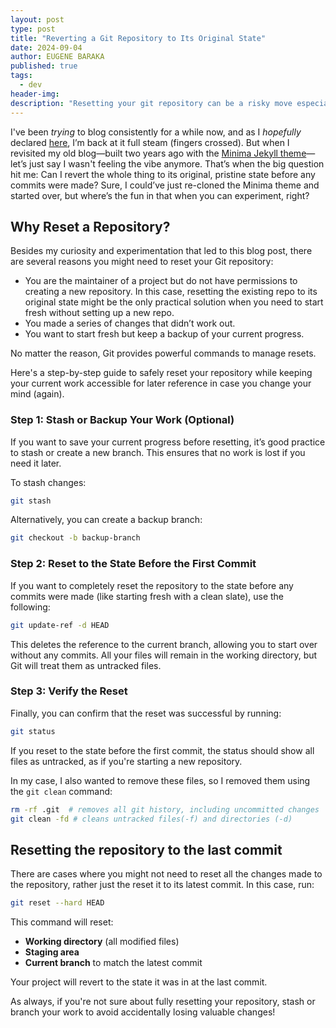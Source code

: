 ```yaml
---
layout: post
type: post
title: "Reverting a Git Repository to Its Original State"
date: 2024-09-04
author: EUGENE BARAKA
published: true
tags:
  - dev
header-img: 
description: "Resetting your git repository can be a risky move especially when the stakes are high. I got an opportunity to do it when they are low."
---
```


<span class="firstcharacter">I</span>'ve been _trying_ to blog consistently for a while now, and as I _hopefully_ declared [here](https://eugenebaraka.github.io/blog/2024/08/14/Another-Shot-at-Blogging.html), I’m back at it full steam (fingers crossed). But when I revisited my old blog—built two years ago with the [Minima Jekyll theme](https://github.com/jekyll/minima)—let’s just say I wasn't feeling the vibe anymore. That’s when the big question hit me: Can I revert the whole thing to its original, pristine state before any commits were made? Sure, I could’ve just re-cloned the Minima theme and started over, but where’s the fun in that when you can experiment, right?
## Why Reset a Repository?

Besides my curiosity and experimentation that led to this blog post, there are several reasons you might need to reset your Git repository: 
- You are the maintainer of a project but do not have permissions to creating a new repository. In this case, resetting the existing repo to its original state might be the only practical solution when you need to start fresh without setting up a new repo.
- You made a series of changes that didn’t work out. 
- You want to start fresh but keep a backup of your current progress.

No matter the reason, Git provides powerful commands to manage resets.

Here's a step-by-step guide to safely reset your repository while keeping your current work accessible for later reference in case you change your mind (again).
### Step 1: Stash or Backup Your Work (Optional)

If you want to save your current progress before resetting, it’s good practice to stash or create a new branch. This ensures that no work is lost if you need it later.

To stash changes:

```bash
git stash
```

Alternatively, you can create a backup branch:

```bash
git checkout -b backup-branch
```

### Step 2: Reset to the State Before the First Commit

If you want to completely reset the repository to the state before any commits were made (like starting fresh with a clean slate), use the following:


```bash
git update-ref -d HEAD
```

This deletes the reference to the current branch, allowing you to start over without any commits. All your files will remain in the working directory, but Git will treat them as untracked files.

### Step 3: Verify the Reset

Finally, you can confirm that the reset was successful by running:

```bash
git status
```

If you reset to the state before the first commit, the status should show all files as untracked, as if you're starting a new repository.


In my case, I also wanted to remove these files, so I removed them using the `git clean` command:

```bash
rm -rf .git  # removes all git history, including uncommitted changes
git clean -fd # cleans untracked files(-f) and directories (-d)
```

## Resetting the repository to the last commit 

There are cases where you might not need to reset all the changes made to the repository, rather just the reset it to its latest commit. In this case, run:

```bash
git reset --hard HEAD
```

This command will reset:

- **Working directory** (all modified files)
- **Staging area**
- **Current branch** to match the latest commit

Your project will revert to the state it was in at the last commit.

As always, if you're not sure about fully resetting your repository, stash or branch your work to avoid accidentally losing valuable changes!

